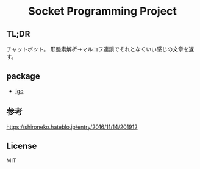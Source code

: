 <h1 align="center">
Socket Programming Project
</h1>

## TL;DR

チャットボット。
形態素解析→マルコフ連鎖でそれとなくいい感じの文章を返す。


## package

- [Igo](https://ja.osdn.net/projects/igo/downloads/55029/igo-0.4.5.jar/)

## 参考

https://shironeko.hateblo.jp/entry/2016/11/14/201912
## License

MIT
